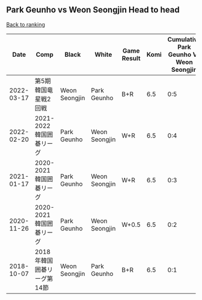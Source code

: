 ## Park Geunho vs Weon Seongjin Head to head

[Back to ranking](../../index.md)




| **Date** | **Comp** | **Black** | **White** | **Game Result** | **Komi** | **Cumulative Park Geunho Vs Weon Seongjin** | **Park Geunho Streak** | **Weon Seongjin Streak** | 
| --- | --- | --- | --- | --- | --- | --- | --- | --- |
| 2022-03-17 | 第5期韓国竜星戦2回戦 | Weon Seongjin | Park Geunho | B+R | 6.5 | 0:5 | 0 | 5 | 
| 2022-02-20 | 2021-2022韓国囲碁リーグ | Park Geunho | Weon Seongjin | W+R | 6.5 | 0:4 | 0 | 4 | 
| 2021-01-17 | 2020-2021韓国囲碁リーグ | Park Geunho | Weon Seongjin | W+R | 6.5 | 0:3 | 0 | 3 | 
| 2020-11-26 | 2020-2021韓国囲碁リーグ | Park Geunho | Weon Seongjin | W+0.5 | 6.5 | 0:2 | 0 | 2 | 
| 2018-10-07 | 2018年韓国囲碁リーグ第14節 | Weon Seongjin | Park Geunho | B+R | 6.5 | 0:1 | 0 | 1 |




